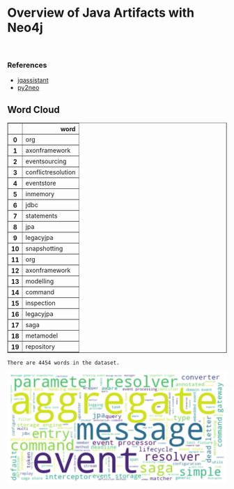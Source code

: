 # Overview of Java Artifacts with Neo4j
<br>  

### References
- [jqassistant](https://jqassistant.org)
- [py2neo](https://py2neo.org/2021.1/)





## Word Cloud




<div>
<table border="1" class="dataframe">
  <thead>
    <tr style="text-align: right;">
      <th></th>
      <th>word</th>
    </tr>
  </thead>
  <tbody>
    <tr>
      <th>0</th>
      <td>org</td>
    </tr>
    <tr>
      <th>1</th>
      <td>axonframework</td>
    </tr>
    <tr>
      <th>2</th>
      <td>eventsourcing</td>
    </tr>
    <tr>
      <th>3</th>
      <td>conflictresolution</td>
    </tr>
    <tr>
      <th>4</th>
      <td>eventstore</td>
    </tr>
    <tr>
      <th>5</th>
      <td>inmemory</td>
    </tr>
    <tr>
      <th>6</th>
      <td>jdbc</td>
    </tr>
    <tr>
      <th>7</th>
      <td>statements</td>
    </tr>
    <tr>
      <th>8</th>
      <td>jpa</td>
    </tr>
    <tr>
      <th>9</th>
      <td>legacyjpa</td>
    </tr>
    <tr>
      <th>10</th>
      <td>snapshotting</td>
    </tr>
    <tr>
      <th>11</th>
      <td>org</td>
    </tr>
    <tr>
      <th>12</th>
      <td>axonframework</td>
    </tr>
    <tr>
      <th>13</th>
      <td>modelling</td>
    </tr>
    <tr>
      <th>14</th>
      <td>command</td>
    </tr>
    <tr>
      <th>15</th>
      <td>inspection</td>
    </tr>
    <tr>
      <th>16</th>
      <td>legacyjpa</td>
    </tr>
    <tr>
      <th>17</th>
      <td>saga</td>
    </tr>
    <tr>
      <th>18</th>
      <td>metamodel</td>
    </tr>
    <tr>
      <th>19</th>
      <td>repository</td>
    </tr>
  </tbody>
</table>
</div>



    There are 4454 words in the dataset.



    
![png](Wordcloud_files/Wordcloud_10_1.png)
    

